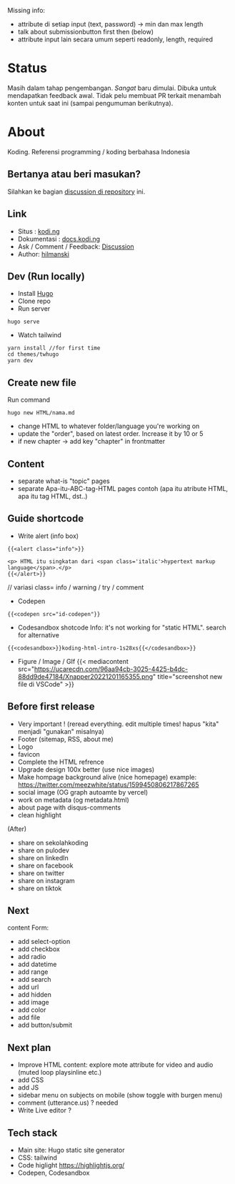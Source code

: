 Missing info:
- attribute di setiap input (text, password) -> min dan max length
- talk about submissionbutton first then (below)
- attribute input lain secara umum seperti readonly, length, required


<!-- // add this in type= text for submit example? -->
<!-- {{<alert class="warning">}}
Kita akan belajar membuat tombol "kirim" di bagian lain, di atas hanya contoh untuk mendemonstrasikan batas minimal dan maksimal angka.
{{</alert>}} -->

# Status

Masih dalam tahap pengembangan. *Sangat* baru dimulai. Dibuka untuk mendapatkan feedback awal. Tidak pelu membuat PR terkait menambah konten untuk saat ini (sampai pengumuman berikutnya).

# About

Koding. Referensi programming / koding berbahasa Indonesia

## Bertanya atau beri masukan?  
Silahkan ke bagian [discussion di repository](https://github.com/hilmanski/koding/discussions) ini.

## Link

- Situs : [kodi.ng](https://kodi.ng)
- Dokumentasi : [docs.kodi.ng](https://docs.kodi.ng)
- Ask / Comment / Feedback: [Discussion](https://github.com/hilmanski/koding/discussions)
- Author: [hilmanski](https://hilman.space)  

## Dev (Run locally)

- Install [Hugo](https://gohugo.io/)
- Clone repo
- Run server

```
hugo serve
```

- Watch tailwind

```
yarn install //for first time
cd themes/twhugo
yarn dev
```

##  Create new file

Run command
```
hugo new HTML/nama.md
```
- change HTML to whatever folder/language you're working on
- update the "order", based on latest order. Increase it by 10 or 5
- if new chapter -> add key "chapter" in frontmatter

## Content
- separate what-is "topic" pages
- separate Apa-itu-ABC-tag-HTML pages
contoh (apa itu atribute HTML, apa itu tag HTML, dst..)

## Guide shortcode

- Write alert (info box)

```
{{<alert class="info">}}

<p> HTML itu singkatan dari <span class='italic'>hypertext markup language</span>.</p>
{{</alert>}}
```
// variasi class= info / warning / try / comment


- Codepen
```
{{<codepen src="id-codepen"}}
```

- Codesandbox shotcode
  Info: it's not working for "static HTML". search for alternative
```
{{<codesandbox>}}koding-html-intro-1s28xs{{</codesandbox>}}
```

- Figure / Image / GIf
{{< mediacontent src="https://ucarecdn.com/96aa94cb-3025-4425-b4dc-88dd9de47184/Xnapper20221201165355.png" title="screenshot new file di VSCode" >}}



## Before first release

- Very important ! (reread everything. edit multiple times! hapus "kita" menjadi "gunakan" misalnya)
- Footer (sitemap, RSS, about me)
- Logo
- favicon
- Complete the HTML refrence
- Upgrade design 100x better (use nice images)
- Make hompage background alive (nice homepage)
example: https://twitter.com/meezwhite/status/1599450806217867265
- social image (OG graph autoamte by vercel)
- work on metadata (og metadata.html)
- about page with disqus-comments
- clean highlight

(After)   
- share on sekolahkoding
- share on pulodev  
- share on linkedIn
- share on facebook
- share on twitter
- share on instagram
- share on tiktok

## Next 
content Form:
- add select-option
- add checkbox
- add radio
- add datetime
- add range
- add search
- add url
- add hidden
- add image
- add color
- add file
- add button/submit

## Next plan
- Improve HTML content: explore mote attribute for video and audio (muted loop playsinline etc.)
- add CSS
- add JS
- sidebar menu on subjects on mobile (show toggle with burgen menu)
- comment (utterance.us) ? needed
- Write Live editor ?

## Tech stack

- Main site: Hugo static site generator
- CSS: tailwind
- Code higlight https://highlightjs.org/
- Codepen, Codesandbox

